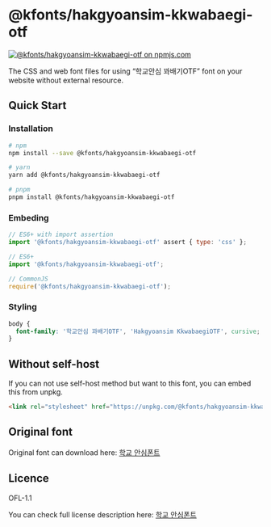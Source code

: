 # @kfonts/hakgyoansim-kkwabaegi-otf

[![@kfonts/hakgyoansim-kkwabaegi-otf on npmjs.com](https://img.shields.io/npm/v/%40kfonts%2Fhakgyoansim-kkwabaegi-otf)](https://www.npmjs.com/package/@kfonts/hakgyoansim-kkwabaegi-otf)

The CSS and web font files for using &OpenCurlyDoubleQuote;학교안심 꽈배기OTF&CloseCurlyDoubleQuote; font on your website without external resource.

## Quick Start

### Installation

```sh
# npm
npm install --save @kfonts/hakgyoansim-kkwabaegi-otf

# yarn
yarn add @kfonts/hakgyoansim-kkwabaegi-otf

# pnpm
pnpm install @kfonts/hakgyoansim-kkwabaegi-otf
```

### Embeding

```js
// ES6+ with import assertion
import '@kfonts/hakgyoansim-kkwabaegi-otf' assert { type: 'css' };

// ES6+
import '@kfonts/hakgyoansim-kkwabaegi-otf';

// CommonJS
require('@kfonts/hakgyoansim-kkwabaegi-otf');
```

### Styling

```css
body {
  font-family: '학교안심 꽈배기OTF', 'Hakgyoansim KkwabaegiOTF', cursive;
}
```

## Without self-host

If you can not use self-host method but want to this font, you can embed this from unpkg.

```html
<link rel="stylesheet" href="https://unpkg.com/@kfonts/hakgyoansim-kkwabaegi-otf/index.css" />
```

## Original font

Original font can download here: [학교 안심폰트](https://copyright.keris.or.kr/wft/fntDwnld)

## Licence

OFL-1.1

You can check full license description here: [학교 안심폰트](https://copyright.keris.or.kr/wft/fntDwnld)
